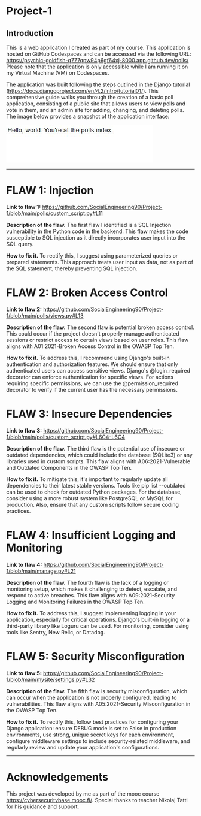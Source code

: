 # Project-1

## Introduction

This is a web application I created as part of my course. This application is hosted on GitHub Codespaces and can be accessed via the following URL: https://psychic-goldfish-q777qpw94p6gf64xj-8000.app.github.dev/polls/ Please note that the application is only accessible while I am running it on my Virtual Machine (VM) on Codespaces.

The application was built following the steps outlined in the Django tutorial (https://docs.djangoproject.com/en/4.2/intro/tutorial01/). This comprehensive guide walks you through the creation of a basic poll application, consisting of a public site that allows users to view polls and vote in them, and an admin site for adding, changing, and deleting polls.
The image below provides a snapshot of the application interface:

![2023-12-07 12_47_31-Window.jpg](https://github.com/SocialEngineering90/Project-1/blob/393e52d9099daf494b4e523e8f8b5eccf5760471/2023-12-07%2012_47_31-Window.jpg)


----

# FLAW 1: Injection

**Link to flaw 1:** https://github.com/SocialEngineering90/Project-1/blob/main/polls/custom_script.py#L11

**Description of the flaw.**
The first flaw I identified is a SQL Injection vulnerability in the Python code in the backend. This flaw makes the code susceptible to SQL injection as it directly incorporates user input into the SQL query.

**How to fix it.**
To rectify this, I suggest using parameterized queries or prepared statements. This approach treats user input as data, not as part of the SQL statement, thereby preventing SQL injection.


# FLAW 2: Broken Access Control

**Link to flaw 2:** https://github.com/SocialEngineering90/Project-1/blob/main/polls/views.py#L13

**Description of the flaw.**
The second flaw is potential broken access control. This could occur if the project doesn't properly manage authenticated sessions or restrict access to certain views based on user roles. This flaw aligns with A01:2021-Broken Access Control in the OWASP Top Ten.

**How to fix it.** 
To address this, I recommend using Django's built-in authentication and authorization features. We should ensure that only authenticated users can access sensitive views. Django's @login_required decorator can enforce authentication for specific views. For actions requiring specific permissions, we can use the @permission_required decorator to verify if the current user has the necessary permissions.
 
# FLAW 3: Insecure Dependencies

**Link to flaw 3:** https://github.com/SocialEngineering90/Project-1/blob/main/polls/custom_script.py#L6C4-L6C4


**Description of the flaw.**
The third flaw is the potential use of insecure or outdated dependencies, which could include the database (SQLite3) or any libraries used in custom scripts. This flaw aligns with A06:2021-Vulnerable and Outdated Components in the OWASP Top Ten.


**How to fix it.** 
To mitigate this, it's important to regularly update all dependencies to their latest stable versions. Tools like pip list --outdated can be used to check for outdated Python packages. For the database, consider using a more robust system like PostgreSQL or MySQL for production. Also, ensure that any custom scripts follow secure coding practices.


# FLAW 4: Insufficient Logging and Monitoring

**Link to flaw 4:** https://github.com/SocialEngineering90/Project-1/blob/main/manage.py#L21

**Description of the flaw.**
The fourth flaw is the lack of a logging or monitoring setup, which makes it challenging to detect, escalate, and respond to active breaches. This flaw aligns with A09:2021-Security Logging and Monitoring Failures in the OWASP Top Ten.

**How to fix it.** 
To address this, I suggest implementing logging in your application, especially for critical operations. Django's built-in logging or a third-party library like Loguru can be used. For monitoring, consider using tools like Sentry, New Relic, or Datadog.


# FLAW 5: Security Misconfiguration

**Link to flaw 5:** https://github.com/SocialEngineering90/Project-1/blob/main/mysite/settings.py#L32

**Description of the flaw.**
The fifth flaw is security misconfiguration, which can occur when the application is not properly configured, leading to vulnerabilities. This flaw aligns with A05:2021-Security Misconfiguration in the OWASP Top Ten.

**How to fix it.** 
To rectify this, follow best practices for configuring your Django application: ensure DEBUG mode is set to False in production environments, use strong, unique secret keys for each environment, configure middleware settings to include security-related middleware, and regularly review and update your application's configurations.


----
# Acknowledgements
This project was developed by me as part of the mooc course https://cybersecuritybase.mooc.fi/. Special thanks to teacher Nikolaj Tatti for his guidance and support.
